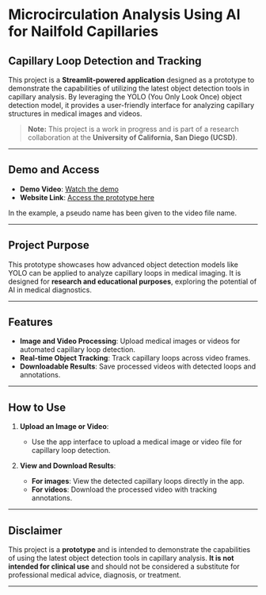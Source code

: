 # Microcirculation Analysis Using AI for Nailfold Capillaries

## Capillary Loop Detection and Tracking

This project is a **Streamlit-powered application** designed as a prototype to demonstrate the capabilities of utilizing the latest object detection tools in capillary analysis. By leveraging the YOLO (You Only Look Once) object detection model, it provides a user-friendly interface for analyzing capillary structures in medical images and videos.

> **Note:** This project is a work in progress and is part of a research collaboration at the **University of California, San Diego (UCSD)**.

---

## Demo and Access

- **Demo Video**: [Watch the demo](https://plakshauniversity1-my.sharepoint.com/:v:/g/personal/amol_harsh_plaksha_edu_in/EXl65CYdQPVBjflfCR4h5iEBjh2sZCqISEoPm-AwBczVTg?e=EVEKIH)
- **Website Link**: [Access the prototype here](https://amolharsh-gwxqk5uyaryctdjhmjvawg.streamlit.app/)

In the example, a pseudo name has been given to the video file name.

---

## Project Purpose

This prototype showcases how advanced object detection models like YOLO can be applied to analyze capillary loops in medical imaging. It is designed for **research and educational purposes**, exploring the potential of AI in medical diagnostics.

---

## Features

- **Image and Video Processing**: Upload medical images or videos for automated capillary loop detection.
- **Real-time Object Tracking**: Track capillary loops across video frames.
- **Downloadable Results**: Save processed videos with detected loops and annotations.

---

## How to Use

1. **Upload an Image or Video**:
   - Use the app interface to upload a medical image or video file for capillary loop detection.

2. **View and Download Results**:
   - **For images**: View the detected capillary loops directly in the app.
   - **For videos**: Download the processed video with tracking annotations.

---

## Disclaimer

This project is a **prototype** and is intended to demonstrate the capabilities of using the latest object detection tools in capillary analysis. **It is not intended for clinical use** and should not be considered a substitute for professional medical advice, diagnosis, or treatment.

---
